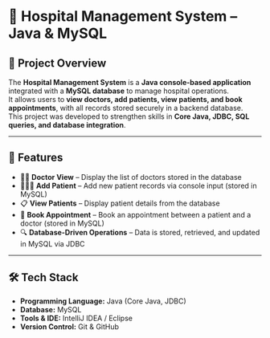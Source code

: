 # 🏥 Hospital Management System – Java & MySQL

## 📌 Project Overview
The **Hospital Management System** is a **Java console-based application** integrated with a **MySQL database** to manage hospital operations.  
It allows users to **view doctors, add patients, view patients, and book appointments**, with all records stored securely in a backend database.  
This project was developed to strengthen skills in **Core Java, JDBC, SQL queries, and database integration**.

---

## 🚀 Features
- 👨‍⚕️ **Doctor View** – Display the list of doctors stored in the database  
- 🧑‍🤝‍🧑 **Add Patient** – Add new patient records via console input (stored in MySQL)  
- 📋 **View Patients** – Display patient details from the database  
- 📅 **Book Appointment** – Book an appointment between a patient and a doctor (stored in MySQL)  
- 🔍 **Database-Driven Operations** – Data is stored, retrieved, and updated in MySQL via JDBC  

---

## 🛠 Tech Stack
- **Programming Language:** Java (Core Java, JDBC)  
- **Database:** MySQL  
- **Tools & IDE:** IntelliJ IDEA / Eclipse  
- **Version Control:** Git & GitHub  


